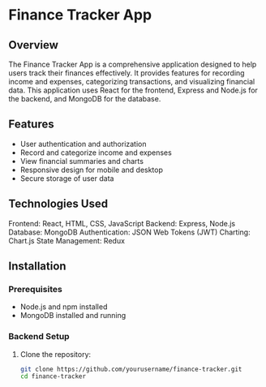 # Finance Tracker App

## Overview
The Finance Tracker App is a comprehensive application designed to help users track their finances effectively. It provides features for recording income and expenses, categorizing transactions, and visualizing financial data. This application uses React for the frontend, Express and Node.js for the backend, and MongoDB for the database.

## Features

- User authentication and authorization
- Record and categorize income and expenses
- View financial summaries and charts
- Responsive design for mobile and desktop
- Secure storage of user data

## Technologies Used
Frontend: React, HTML, CSS, JavaScript
Backend: Express, Node.js
Database: MongoDB
Authentication: JSON Web Tokens (JWT)
Charting: Chart.js
State Management: Redux

## Installation
### Prerequisites

- Node.js and npm installed
- MongoDB installed and running

### Backend Setup

1. Clone the repository:
   ```bash
   git clone https://github.com/yourusername/finance-tracker.git
   cd finance-tracker


